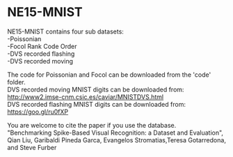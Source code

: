 # NE15-MNIST
NE15-MNIST contains four sub datasets:  
-Poissonian  
-Focol Rank Code Order  
-DVS recorded flashing  
-DVS recorded moving  

The code for Poissonian and Focol can be downloaded from the 'code' folder.  
DVS recorded moving MNIST digits can be downloaded from:  
http://www2.imse-cnm.csic.es/caviar/MNISTDVS.html  
DVS recorded flashing MNIST digits can be downloaded from:  
https://goo.gl/ru0fXP  

You are welcome to cite the paper if you use the database.  
"Benchmarking Spike-Based Visual Recognition: a Dataset and Evaluation",   
Qian Liu, Garibaldi Pineda Garca, Evangelos Stromatias,Teresa Gotarredona, and Steve Furber  
